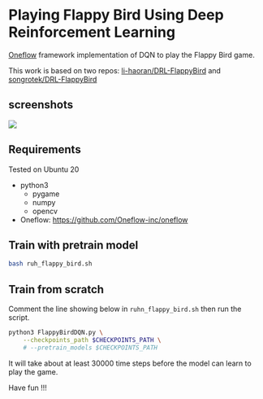 # Playing Flappy Bird Using Deep Reinforcement Learning

[Oneflow](https://github.com/Oneflow-inc/oneflow/) framework implementation of DQN to play the Flappy Bird game.

This work is based on two repos: [li-haoran/DRL-FlappyBird](https://github.com/li-haoran/DRL-FlappyBird) and [songrotek/DRL-FlappyBird](https://github.com/songrotek/DRL-FlappyBird.git)

## screenshots
<img src="play.gif"/>

## Requirements

Tested on Ubuntu 20

* python3
    - pygame
    - numpy
    - opencv
* Oneflow: https://github.com/Oneflow-inc/oneflow


## Train with pretrain model

```bash
bash ruh_flappy_bird.sh
```

## Train from scratch
 
Comment the line showing below in `ruhn_flappy_bird.sh` then run the script.

```bash
python3 FlappyBirdDQN.py \
    --checkpoints_path $CHECKPOINTS_PATH \
    # --pretrain_models $CHECKPOINTS_PATH
```

It will take about at least 30000 time steps before the model can learn to play the game.


Have fun !!!

